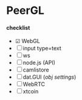 # PeerGL

#### checklist
* ☑ WebGL
* ☐ input type=text
* ☐ ws
* ☐ node.js (API)
* ☐ camlistore
* ☐ dat.GUI (_obj settings_)
* ☐ WebRTC
* ☐ xtcoin
